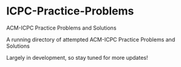 # ICPC-Practice-Problems
ACM-ICPC Practice Problems and Solutions

A running directory of attempted ACM-ICPC Practice Problems and Solutions

Largely in development, so stay tuned for more updates!
